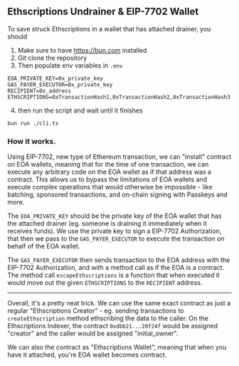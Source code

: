 ## Ethscriptions Undrainer & EIP-7702 Wallet

To save struck Ethscriptions in a wallet that has attached drainer, you should

1. Make sure to have https://bun.com installed
2. Git clone the repository
3. Then populate env variables in `.env`

```.env
EOA_PRIVATE_KEY=0x_private_key
GAS_PAYER_EXECUTOR=0x_private_key
RECIPIENT=0x_address
ETHSCRIPTIONS=0xTransactionHash1,0xTransactionHash2,0xTransactionHash3
```

4. then run the script and wait until it finishes

```
bun run ./cli.ts
```

### How it works.

Using EIP-7702, new type of Ethereum transaction, we can "install" contract on EOA wallets, meaning that for the time of one transaction, we can execute any arbitrary code on the EOA wallet as if that address was a contract. This allows us to bypass the limitations of EOA wallets and execute complex operations that would otherwise be impossible - like batching, sponsored transactions, and on-chain signing with Passkeys and more.

The `EOA_PRIVATE_KEY` should be the private key of the EOA wallet that has the attached drainer (eg. someone is draining it immediately when it receives funds). We use the private key to sign a EIP-7702 Authorization, that then we pass to the `GAS_PAYER_EXECUTOR` to execute the transaction on behalf of the EOA wallet.

The `GAS_PAYER_EXECUTOR` then sends transaction to the EOA address with the EIP-7702 Authorization, and with a method call as if the EOA is a contract. The method call `escapeEthscriptions` is a function that when executed it would move out the given `ETHSCRIPTIONS` to the `RECIPIENT` address.

---

Overall, it's a pretty neat trick. We can use the same exact contract as just a regular "Ethscriptions Creator" - eg. sending transactions to `createEthscription` method ethscribing the data to the caller. On the Ethscriptions Indexer, the contract `0xdbb21...20f24f` would be assigned "creator" and the caller would be assigned "initial_owner".

We can also the contract as "Ethscriptions Wallet", meaning that when you have it attached, you're EOA wallet becomes contract.
